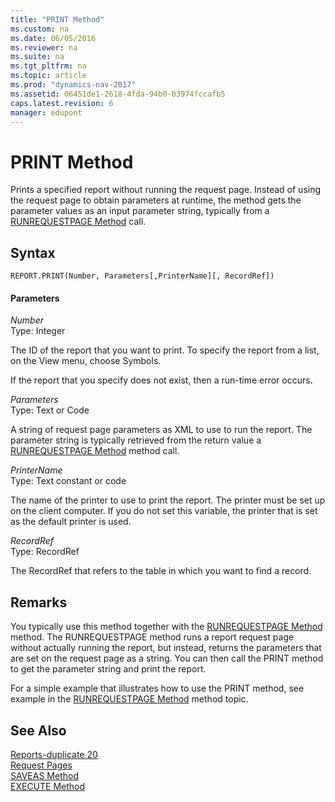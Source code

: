 ```yaml
---
title: "PRINT Method"
ms.custom: na
ms.date: 06/05/2016
ms.reviewer: na
ms.suite: na
ms.tgt_pltfrm: na
ms.topic: article
ms.prod: "dynamics-nav-2017"
ms.assetid: 06451de1-2618-4fda-94b0-03974fccafb5
caps.latest.revision: 6
manager: edupont
---
```

# PRINT Method
Prints a specified report without running the request page. Instead of using the request page to obtain parameters at runtime, the method gets the parameter values as an input parameter string, typically from a [RUNREQUESTPAGE Method](devenv-RUNREQUESTPAGE-Method.md) call.  
  
## Syntax  
  
```  
REPORT.PRINT(Number, Parameters[,PrinterName][, RecordRef])  
```  
  
#### Parameters  
 *Number*  
 Type: Integer  
  
 The ID of the report that you want to print. To specify the report from a list, on the View menu, choose Symbols.  
  
 If the report that you specify does not exist, then a run-time error occurs.  
  
 *Parameters*  
 Type: Text or Code  
  
 A string of request page parameters as XML to use to run the report. The parameter string is typically retrieved from the return value a [RUNREQUESTPAGE Method](devenv-RUNREQUESTPAGE-Method.md) method call.  
  
 *PrinterName*  
 Type: Text constant or code  
  
 The name of the printer to use to print the report. The printer must be set up on the client computer. If you do not set this variable, the printer that is set as the default printer is used.  
  
 *RecordRef*  
 Type: RecordRef  
  
 The RecordRef that refers to the table in which you want to find a record.  
  
## Remarks  
 You typically use this method together with the [RUNREQUESTPAGE Method](devenv-RUNREQUESTPAGE-Method.md) method. The RUNREQUESTPAGE method runs a report request page without actually running the report, but instead, returns the parameters that are set on the request page as a string. You can then call the PRINT method to get the parameter string and print the report.  
  
 For a simple example that illustrates how to use the PRINT method, see example in the [RUNREQUESTPAGE Method](devenv-RUNREQUESTPAGE-Method.md) method topic.  
  
## See Also  
 [Reports-duplicate 20](Reports.md)   
 [Request Pages](Request-Pages.md)   
 [SAVEAS Method](devenv-SAVEAS-Method.md)   
 [EXECUTE Method](devenv-EXECUTE-Method.md)